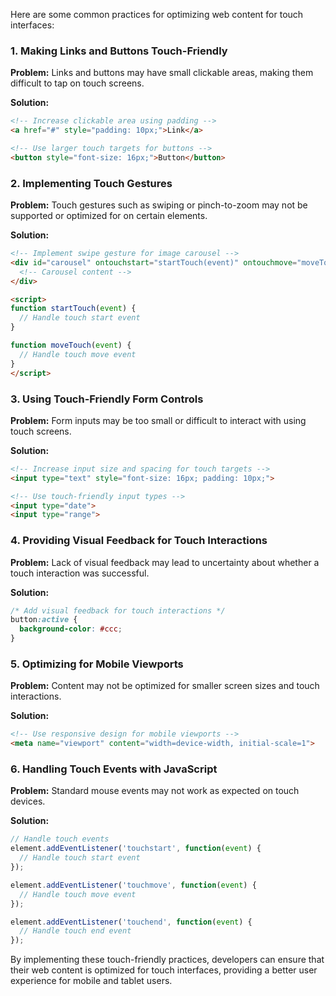 Here are some common practices for optimizing web content for touch interfaces:

### 1. Making Links and Buttons Touch-Friendly

**Problem:** Links and buttons may have small clickable areas, making them difficult to tap on touch screens.

**Solution:**
```html
<!-- Increase clickable area using padding -->
<a href="#" style="padding: 10px;">Link</a>

<!-- Use larger touch targets for buttons -->
<button style="font-size: 16px;">Button</button>
```

### 2. Implementing Touch Gestures

**Problem:** Touch gestures such as swiping or pinch-to-zoom may not be supported or optimized for on certain elements.

**Solution:**
```html
<!-- Implement swipe gesture for image carousel -->
<div id="carousel" ontouchstart="startTouch(event)" ontouchmove="moveTouch(event)">
  <!-- Carousel content -->
</div>

<script>
function startTouch(event) {
  // Handle touch start event
}

function moveTouch(event) {
  // Handle touch move event
}
</script>
```

### 3. Using Touch-Friendly Form Controls

**Problem:** Form inputs may be too small or difficult to interact with using touch screens.

**Solution:**
```html
<!-- Increase input size and spacing for touch targets -->
<input type="text" style="font-size: 16px; padding: 10px;">

<!-- Use touch-friendly input types -->
<input type="date">
<input type="range">
```

### 4. Providing Visual Feedback for Touch Interactions

**Problem:** Lack of visual feedback may lead to uncertainty about whether a touch interaction was successful.

**Solution:**
```css
/* Add visual feedback for touch interactions */
button:active {
  background-color: #ccc;
}
```

### 5. Optimizing for Mobile Viewports

**Problem:** Content may not be optimized for smaller screen sizes and touch interactions.

**Solution:**
```html
<!-- Use responsive design for mobile viewports -->
<meta name="viewport" content="width=device-width, initial-scale=1">
```

### 6. Handling Touch Events with JavaScript

**Problem:** Standard mouse events may not work as expected on touch devices.

**Solution:**
```javascript
// Handle touch events
element.addEventListener('touchstart', function(event) {
  // Handle touch start event
});

element.addEventListener('touchmove', function(event) {
  // Handle touch move event
});

element.addEventListener('touchend', function(event) {
  // Handle touch end event
});
```

By implementing these touch-friendly practices, developers can ensure that their web content is optimized for touch interfaces, providing a better user experience for mobile and tablet users.
